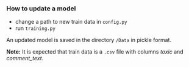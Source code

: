 ### How to update a model  
* change a path to new train data in `config.py`   
* run `training.py`  

An updated model is saved in the directory `/Data` in pickle format.  

**Note:** It is expected that train data is a `.csv` file with columns *toxic* and *comment_text*.  